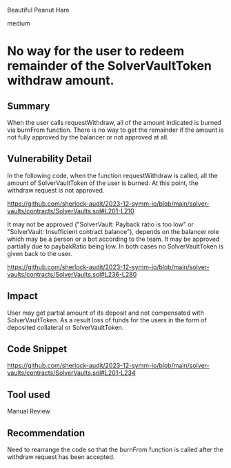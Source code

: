 Beautiful Peanut Hare

medium

# No way for the user to redeem remainder of the SolverVaultToken withdraw amount.

## Summary

When the user calls requestWithdraw, all of the amount indicated is burned via burnFrom function. There is no way to get the remainder if the amount is not fully approved by the balancer or not approved at all.

## Vulnerability Detail
In the following code, when the function requestWithdraw is called, all the amount of SolverVaultToken of the user is burned. At this point, the withdraw request is not approved.

https://github.com/sherlock-audit/2023-12-symm-io/blob/main/solver-vaults/contracts/SolverVaults.sol#L201-L210

 It may not be approved ("SolverVault: Payback ratio is too low" or "SolverVault: Insufficient contract balance"), depends on the balancer role which may be a person or a bot according to the team. It may be approved partially due to paybakRatio being low. In both cases no SolverVaultToken is given back to the user.

https://github.com/sherlock-audit/2023-12-symm-io/blob/main/solver-vaults/contracts/SolverVaults.sol#L236-L280


## Impact
User may get partial amount of its deposit and not compensated with SolverVaultToken. As a result loss of funds for the users in the form of deposited collateral or SolverVaultToken. 

## Code Snippet
https://github.com/sherlock-audit/2023-12-symm-io/blob/main/solver-vaults/contracts/SolverVaults.sol#L201-L234

## Tool used

Manual Review

## Recommendation

Need to rearrange the code so that the burnFrom function is called after the withdraw request has been accepted.  

